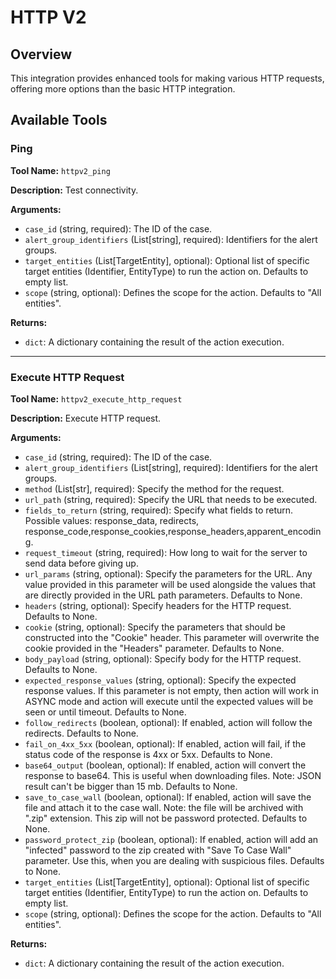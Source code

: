 # HTTP V2

## Overview

This integration provides enhanced tools for making various HTTP requests, offering more options than the basic HTTP integration.

## Available Tools

### Ping

**Tool Name:** `httpv2_ping`

**Description:** Test connectivity.

**Arguments:**

*   `case_id` (string, required): The ID of the case.
*   `alert_group_identifiers` (List[string], required): Identifiers for the alert groups.
*   `target_entities` (List[TargetEntity], optional): Optional list of specific target entities (Identifier, EntityType) to run the action on. Defaults to empty list.
*   `scope` (string, optional): Defines the scope for the action. Defaults to "All entities".

**Returns:**

*   `dict`: A dictionary containing the result of the action execution.

---

### Execute HTTP Request

**Tool Name:** `httpv2_execute_http_request`

**Description:** Execute HTTP request.

**Arguments:**

*   `case_id` (string, required): The ID of the case.
*   `alert_group_identifiers` (List[string], required): Identifiers for the alert groups.
*   `method` (List[str], required): Specify the method for the request.
*   `url_path` (string, required): Specify the URL that needs to be executed.
*   `fields_to_return` (string, required): Specify what fields to return. Possible values: response_data, redirects, response_code,response_cookies,response_headers,apparent_encoding.
*   `request_timeout` (string, required): How long to wait for the server to send data before giving up.
*   `url_params` (string, optional): Specify the parameters for the URL. Any value provided in this parameter will be used alongside the values that are directly provided in the URL path parameters. Defaults to None.
*   `headers` (string, optional): Specify headers for the HTTP request. Defaults to None.
*   `cookie` (string, optional): Specify the parameters that should be constructed into the "Cookie" header. This parameter will overwrite the cookie provided in the "Headers" parameter. Defaults to None.
*   `body_payload` (string, optional): Specify body for the HTTP request. Defaults to None.
*   `expected_response_values` (string, optional): Specify the expected response values. If this parameter is not empty, then action will work in ASYNC mode and action will execute until the expected values will be seen or until timeout. Defaults to None.
*   `follow_redirects` (boolean, optional): If enabled, action will follow the redirects. Defaults to None.
*   `fail_on_4xx_5xx` (boolean, optional): If enabled, action will fail, if the status code of the response is 4xx or 5xx. Defaults to None.
*   `base64_output` (boolean, optional): If enabled, action will convert the response to base64. This is useful when downloading files. Note: JSON result can't be bigger than 15 mb. Defaults to None.
*   `save_to_case_wall` (boolean, optional): If enabled, action will save the file and attach it to the case wall. Note: the file will be archived with ".zip" extension. This zip will not be password protected. Defaults to None.
*   `password_protect_zip` (boolean, optional): If enabled, action will add an "infected" password to the zip created with "Save To Case Wall" parameter. Use this, when you are dealing with suspicious files. Defaults to None.
*   `target_entities` (List[TargetEntity], optional): Optional list of specific target entities (Identifier, EntityType) to run the action on. Defaults to empty list.
*   `scope` (string, optional): Defines the scope for the action. Defaults to "All entities".

**Returns:**

*   `dict`: A dictionary containing the result of the action execution.
